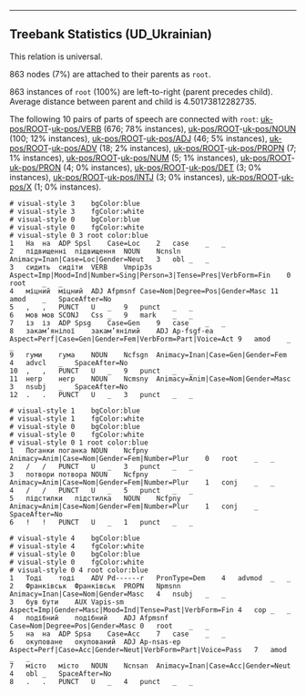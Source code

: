 

--------------------------------------------------------------------------------

## Treebank Statistics (UD_Ukrainian)

This relation is universal.

863 nodes (7%) are attached to their parents as `root`.

863 instances of `root` (100%) are left-to-right (parent precedes child).
Average distance between parent and child is 4.50173812282735.

The following 10 pairs of parts of speech are connected with `root`: [uk-pos/ROOT]()-[uk-pos/VERB]() (676; 78% instances), [uk-pos/ROOT]()-[uk-pos/NOUN]() (100; 12% instances), [uk-pos/ROOT]()-[uk-pos/ADJ]() (46; 5% instances), [uk-pos/ROOT]()-[uk-pos/ADV]() (18; 2% instances), [uk-pos/ROOT]()-[uk-pos/PROPN]() (7; 1% instances), [uk-pos/ROOT]()-[uk-pos/NUM]() (5; 1% instances), [uk-pos/ROOT]()-[uk-pos/PRON]() (4; 0% instances), [uk-pos/ROOT]()-[uk-pos/DET]() (3; 0% instances), [uk-pos/ROOT]()-[uk-pos/INTJ]() (3; 0% instances), [uk-pos/ROOT]()-[uk-pos/X]() (1; 0% instances).


~~~ conllu
# visual-style 3	bgColor:blue
# visual-style 3	fgColor:white
# visual-style 0	bgColor:blue
# visual-style 0	fgColor:white
# visual-style 0 3 root	color:blue
1	На	на	ADP	Spsl	Case=Loc	2	case	_	_
2	підвищенні	підвищення	NOUN	Ncnsln	Animacy=Inan|Case=Loc|Gender=Neut	3	obl	_	_
3	сидить	сидіти	VERB	Vmpip3s	Aspect=Imp|Mood=Ind|Number=Sing|Person=3|Tense=Pres|VerbForm=Fin	0	root	_	_
4	міцний	міцний	ADJ	Afpmsnf	Case=Nom|Degree=Pos|Gender=Masc	11	amod	_	SpaceAfter=No
5	,	,	PUNCT	U	_	9	punct	_	_
6	мов	мов	SCONJ	Css	_	9	mark	_	_
7	із	із	ADP	Spsg	Case=Gen	9	case	_	_
8	закам’янілої	закам’янілий	ADJ	Ap-fsgf-ea	Aspect=Perf|Case=Gen|Gender=Fem|VerbForm=Part|Voice=Act	9	amod	_	_
9	гуми	гума	NOUN	Ncfsgn	Animacy=Inan|Case=Gen|Gender=Fem	4	advcl	_	SpaceAfter=No
10	,	,	PUNCT	U	_	9	punct	_	_
11	негр	негр	NOUN	Ncmsny	Animacy=Anim|Case=Nom|Gender=Masc	3	nsubj	_	SpaceAfter=No
12	.	.	PUNCT	U	_	3	punct	_	_

~~~


~~~ conllu
# visual-style 1	bgColor:blue
# visual-style 1	fgColor:white
# visual-style 0	bgColor:blue
# visual-style 0	fgColor:white
# visual-style 0 1 root	color:blue
1	Поганки	поганка	NOUN	Ncfpny	Animacy=Anim|Case=Nom|Gender=Fem|Number=Plur	0	root	_	_
2	/	/	PUNCT	U	_	3	punct	_	_
3	потвори	потвора	NOUN	Ncfpny	Animacy=Anim|Case=Nom|Gender=Fem|Number=Plur	1	conj	_	_
4	/	/	PUNCT	U	_	5	punct	_	_
5	підстилки	підстилка	NOUN	Ncfpny	Animacy=Anim|Case=Nom|Gender=Fem|Number=Plur	1	conj	_	SpaceAfter=No
6	!	!	PUNCT	U	_	1	punct	_	_

~~~


~~~ conllu
# visual-style 4	bgColor:blue
# visual-style 4	fgColor:white
# visual-style 0	bgColor:blue
# visual-style 0	fgColor:white
# visual-style 0 4 root	color:blue
1	Тоді	тоді	ADV	Pd------r	PronType=Dem	4	advmod	_	_
2	Франківськ	Франківськ	PROPN	Npmsnn	Animacy=Inan|Case=Nom|Gender=Masc	4	nsubj	_	_
3	був	бути	AUX	Vapis-sm	Aspect=Imp|Gender=Masc|Mood=Ind|Tense=Past|VerbForm=Fin	4	cop	_	_
4	подібний	подібний	ADJ	Afpmsnf	Case=Nom|Degree=Pos|Gender=Masc	0	root	_	_
5	на	на	ADP	Spsa	Case=Acc	7	case	_	_
6	окуповане	окупований	ADJ	Ap-nsas-ep	Aspect=Perf|Case=Acc|Gender=Neut|VerbForm=Part|Voice=Pass	7	amod	_	_
7	місто	місто	NOUN	Ncnsan	Animacy=Inan|Case=Acc|Gender=Neut	4	obl	_	SpaceAfter=No
8	.	.	PUNCT	U	_	4	punct	_	_

~~~


